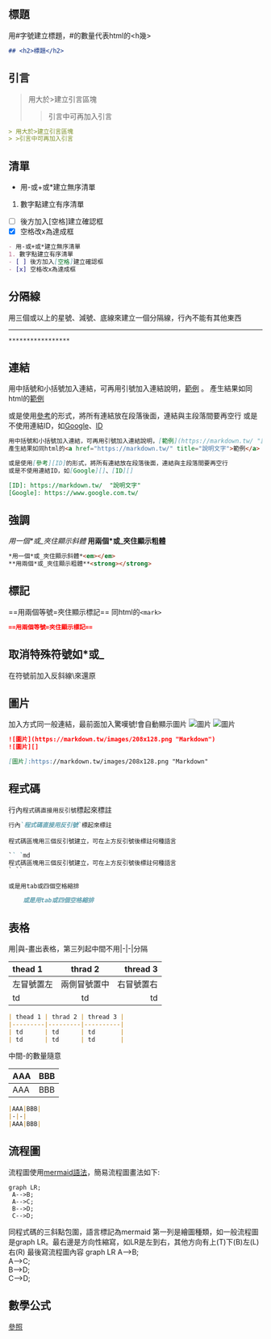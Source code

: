 ## 標題
用#字號建立標題，#的數量代表html的<h幾>
```md
## <h2>標題</h2>
```

## 引言
> 用大於>建立引言區塊
> >引言中可再加入引言
```md
> 用大於>建立引言區塊
> >引言中可再加入引言
```

## 清單
- 用-或+或\*建立無序清單
1. 數字點建立有序清單
- [ ] 後方加入\[空格]建立確認框
- [x] 空格改x為達成框
```md
- 用-或+或*建立無序清單
1. 數字點建立有序清單
- [ ] 後方加入[空格]建立確認框
- [x] 空格改x為達成框
```

## 分隔線
用三個或以上的星號、減號、底線來建立一個分隔線，行內不能有其他東西
*************
```md
*****************
```

## 連結
用中括號和小括號加入連結，可再用引號加入連結說明，[範例](https://markdown.tw/ "說明文字") 。
產生結果如同html的<a href="https://markdown.tw/" title="說明文字">範例</a>

或是使用[參考][ID]的形式，將所有連結放在段落後面，連結與主段落間要再空行
或是不使用連結ID，如[Google][]、[ID][]

[ID]: https://markdown.tw/  "說明文字"
[Google]: https://www.google.com.tw/
```md
用中括號和小括號加入連結，可再用引號加入連結說明，[範例](https://markdown.tw/ "說明文字")
產生結果如同html的<a href="https://markdown.tw/" title="說明文字">範例</a>

或是使用[參考][ID]的形式，將所有連結放在段落後面，連結與主段落間要再空行
或是不使用連結ID，如[Google][]、[ID][]

[ID]: https://markdown.tw/  "說明文字"
[Google]: https://www.google.com.tw/
```

## 強調
*用一個\*或\_夾住顯示斜體*
**用兩個\*或\_夾住顯示粗體**
```md
*用一個*或_夾住顯示斜體*<em></em>
**用兩個*或_夾住顯示粗體**<strong></strong>
```

## 標記
==用兩個等號=夾住顯示標記==
同html的`<mark>`
```md
==用兩個等號=夾住顯示標記==
```

## 取消特殊符號如\*或\_
在符號前加入反斜線\來還原

## 圖片
加入方式同一般連結，最前面加入驚嘆號!會自動顯示圖片
![圖片](https://markdown.tw/images/208x128.png "Markdown")
![圖片][]

[圖片]:https://markdown.tw/images/208x128.png "Markdown"
```markdown
![圖片](https://markdown.tw/images/208x128.png "Markdown")
![圖片][]

[圖片]:https://markdown.tw/images/208x128.png "Markdown"
```

## 程式碼
行內`程式碼直接用反引號`標起來標註
```md
行內`程式碼直接用反引號`標起來標註
```
```
程式碼區塊用三個反引號建立，可在上方反引號後標註何種語言
```
```md
`` `md
程式碼區塊用三個反引號建立，可在上方反引號後標註何種語言
` ``
```
    或是用tab或四個空格縮排
```md
    或是用tab或四個空格縮排
```

## 表格
用|與-畫出表格，第三列起中間不用|-|-|分隔

| thead 1  |   thrad 2   |  thread 3  |
| :------- |   :-----:   |  -------:  |
| 左冒號置左 |  兩側冒號置中 | 右冒號置右  |
| td       |    td       |       td   |

```md
| thead 1 | thrad 2 | thread 3 |
|---------|---------|----------|
| td      | td      | td       |
| td      | td      | td       |
```

中間-的數量隨意

|AAA|BBB|
|-|-|
|AAA|BBB|

```md
|AAA|BBB|
|-|-|
|AAA|BBB|
```

## 流程圖
流程圖使用[mermaid語法](https://mermaid-js.github.io/mermaid/#/)，簡易流程圖畫法如下:
```mermaid
graph LR;  
 A-->B;  
 A-->C;  
 B-->D;  
 C-->D;
```
同程式碼的三斜點包圍，語言標記為mermaid
第一列是繪圖種類，如一般流程圖是graph LR。最右邊是方向性縮寫，如LR是左到右，其他方向有上(T)下(B)左(L)右(R)
最後寫流程圖內容
graph LR
A-->B;  
A-->C;  
B-->D;  
C-->D;

## 數學公式
[參照](https://blog.maxkit.com.tw/2020/02/markdown.html)
